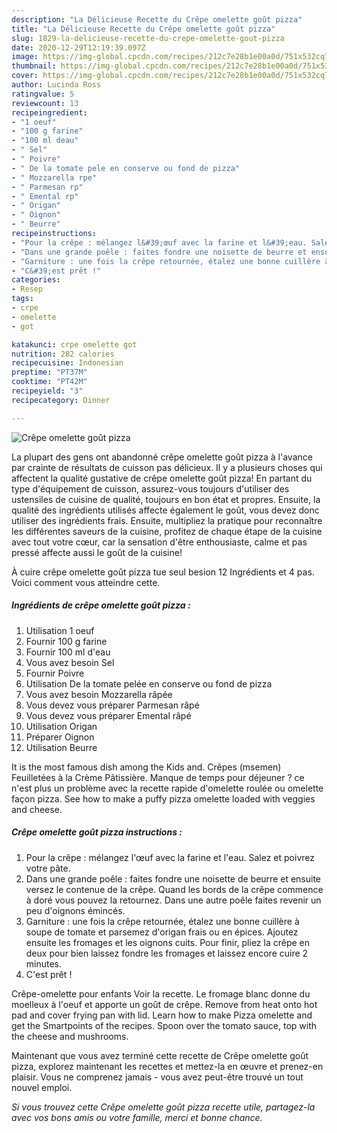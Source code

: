 ```yaml
---
description: "La Délicieuse Recette du Crêpe omelette goût pizza"
title: "La Délicieuse Recette du Crêpe omelette goût pizza"
slug: 1829-la-delicieuse-recette-du-crepe-omelette-gout-pizza
date: 2020-12-29T12:19:39.097Z
image: https://img-global.cpcdn.com/recipes/212c7e28b1e00a0d/751x532cq70/crepe-omelette-gout-pizza-photo-principale-de-la-recette.jpg
thumbnail: https://img-global.cpcdn.com/recipes/212c7e28b1e00a0d/751x532cq70/crepe-omelette-gout-pizza-photo-principale-de-la-recette.jpg
cover: https://img-global.cpcdn.com/recipes/212c7e28b1e00a0d/751x532cq70/crepe-omelette-gout-pizza-photo-principale-de-la-recette.jpg
author: Lucinda Ross
ratingvalue: 5
reviewcount: 13
recipeingredient:
- "1 oeuf"
- "100 g farine"
- "100 ml deau"
- " Sel"
- " Poivre"
- " De la tomate pele en conserve ou fond de pizza"
- " Mozzarella rpe"
- " Parmesan rp"
- " Emental rp"
- " Origan"
- " Oignon"
- " Beurre"
recipeinstructions:
- "Pour la crêpe : mélangez l&#39;œuf avec la farine et l&#39;eau. Salez et poivrez votre pâte."
- "Dans une grande poêle : faites fondre une noisette de beurre et ensuite versez le contenue de la crêpe. Quand les bords de la crêpe commence à doré vous pouvez la retournez. Dans une autre poêle faites revenir un peu d&#39;oignons émincés."
- "Garniture : une fois la crêpe retournée, étalez une bonne cuillère à soupe de tomate et parsemez d&#39;origan frais ou en épices. Ajoutez ensuite les fromages et les oignons cuits. Pour finir, pliez la crêpe en deux pour bien laissez fondre les fromages et laissez encore cuire 2 minutes."
- "C&#39;est prêt !"
categories:
- Resep
tags:
- crpe
- omelette
- got

katakunci: crpe omelette got 
nutrition: 282 calories
recipecuisine: Indonesian
preptime: "PT37M"
cooktime: "PT42M"
recipeyield: "3"
recipecategory: Dinner

---
```



![Crêpe omelette goût pizza](https://img-global.cpcdn.com/recipes/212c7e28b1e00a0d/751x532cq70/crepe-omelette-gout-pizza-photo-principale-de-la-recette.jpg)

La plupart des gens ont abandonné crêpe omelette goût pizza à l'avance par crainte de résultats de cuisson pas délicieux. Il y a plusieurs choses qui affectent la qualité gustative de crêpe omelette goût pizza! En partant du type d'équipement de cuisson, assurez-vous toujours d'utiliser des ustensiles de cuisine de qualité, toujours en bon état et propres. Ensuite, la qualité des ingrédients utilisés affecte également le goût, vous devez donc utiliser des ingrédients frais. Ensuite, multipliez la pratique pour reconnaître les différentes saveurs de la cuisine, profitez de chaque étape de la cuisine avec tout votre cœur, car la sensation d'être enthousiaste, calme et pas pressé affecte aussi le goût de la cuisine!

<!--inarticleads1-->

À cuire crêpe omelette goût pizza tue seul besion 12 Ingrédients et 4 pas. Voici comment vous atteindre cette.

##### Ingrédients de crêpe omelette goût pizza :

1. Utilisation 1 oeuf
1. Fournir 100 g farine
1. Fournir 100 ml d&#39;eau
1. Vous avez besoin  Sel
1. Fournir  Poivre
1. Utilisation  De la tomate pelée en conserve ou fond de pizza
1. Vous avez besoin  Mozzarella râpée
1. Vous devez vous préparer  Parmesan râpé
1. Vous devez vous préparer  Emental râpé
1. Utilisation  Origan
1. Préparer  Oignon
1. Utilisation  Beurre


It is the most famous dish among the Kids and. Crêpes (msemen) Feuilletées à la Crème Pâtissière. Manque de temps pour déjeuner ? ce n&#39;est plus un problème avec la recette rapide d&#39;omelette roulée ou omelette façon pizza. See how to make a puffy pizza omelette loaded with veggies and cheese. 

<!--inarticleads2-->

##### Crêpe omelette goût pizza instructions :

1. Pour la crêpe : mélangez l&#39;œuf avec la farine et l&#39;eau. Salez et poivrez votre pâte.
1. Dans une grande poêle : faites fondre une noisette de beurre et ensuite versez le contenue de la crêpe. Quand les bords de la crêpe commence à doré vous pouvez la retournez. Dans une autre poêle faites revenir un peu d&#39;oignons émincés.
1. Garniture : une fois la crêpe retournée, étalez une bonne cuillère à soupe de tomate et parsemez d&#39;origan frais ou en épices. Ajoutez ensuite les fromages et les oignons cuits. Pour finir, pliez la crêpe en deux pour bien laissez fondre les fromages et laissez encore cuire 2 minutes.
1. C&#39;est prêt !


Crêpe-omelette pour enfants Voir la recette. Le fromage blanc donne du moelleux à l&#39;oeuf et apporte un goût de crêpe. Remove from heat onto hot pad and cover frying pan with lid. Learn how to make Pizza omelette and get the Smartpoints of the recipes. Spoon over the tomato sauce, top with the cheese and mushrooms. 

<!--inarticleads1-->

<p>
Maintenant que vous avez terminé cette recette de Crêpe omelette goût pizza, explorez maintenant les recettes et mettez-la en œuvre et prenez-en plaisir. Vous ne comprenez jamais - vous avez peut-être trouvé un tout nouvel emploi.
</p>

<p>
<i>Si vous trouvez cette Crêpe omelette goût pizza recette utile, partagez-la avec vos bons amis ou votre famille, merci et bonne chance.</i>
</p>
